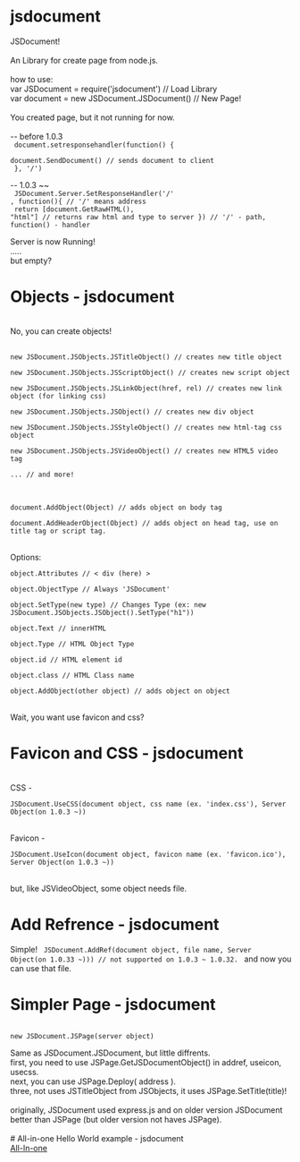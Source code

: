 # jsdocument
JSDocument!<br>
<br>
An Library for create page from node.js.<br>
<br>
how to use:<br>
var JSDocument = require('jsdocument') // Load Library<br>
var document = new JSDocument.JSDocument() // New Page!<br>
<br>
You created page, but it not running for now.<br>
<br>
-- before 1.0.3<br>
<code>
document.setresponsehandler(function() {<br>
    document.SendDocument() // sends document to client<br>
}, '/')<br>
</code>
-- 1.0.3 ~~<br>
<code>
JSDocument.Server.SetResponseHandler('/' , function(){ // '/' means address<br>
    return [document.GetRawHTML(), "html"] // returns raw html and type to server
}) // '/' - path, function() - handler<br>
</code>
<br>
Server is now Running!<br>
.....<br>
but empty?<br>

# Objects - jsdocument
<br>
No, you can create objects!<br>
<br>
<code>
new JSDocument.JSObjects.JSTitleObject() // creates new title object<br>
new JSDocument.JSObjects.JSScriptObject() // creates new script object<br>
new JSDocument.JSObjects.JSLinkObject(href, rel) // creates new link object (for linking css)<br>
new JSDocument.JSObjects.JSObject() // creates new div object<br>
new JSDocument.JSObjects.JSStyleObject() // creates new html-tag css object<br>
new JSDocument.JSObjects.JSVideoObject() // creates new HTML5 video tag<br>
... // and more!<br>
</code>
<br>
<code>
document.AddObject(Object) // adds object on body tag<br>
document.AddHeaderObject(Object) // adds object on head tag, use on title tag or script tag.<br>
</code>
<br>
Options:<br>
<code>
object.Attributes // < div (here) ><br>
object.ObjectType // Always 'JSDocument'<br>
object.SetType(new type) // Changes Type (ex: new JSDocument.JSObjects.JSObject().SetType("h1"))<br>
object.Text // innerHTML<br>
object.Type // HTML Object Type<br>
object.id // HTML element id<br>
object.class // HTML Class name<br>
object.AddObject(other object) // adds object on object<br>
</code>
<br>
Wait, you want use favicon and css?<br>

# Favicon and CSS - jsdocument
<br>
CSS -<br>
<code>
JSDocument.UseCSS(document object, css name (ex. 'index.css'), Server Object(on 1.0.3 ~))<br>
</code>
<br>
Favicon -<br>
<code>
JSDocument.UseIcon(document object, favicon name (ex. 'favicon.ico'), Server Object(on 1.0.3 ~))<br>
</code>
<br>
but, like JSVideoObject, some object needs file.

# Add Refrence - jsdocument
Simple!
<code>
JSDocument.AddRef(document object, file name, Server Object(on 1.0.33 ~))) // not supported on 1.0.3 ~ 1.0.32.
</code>
and now you can use that file.

# Simpler Page - jsdocument

<code>
new JSDocument.JSPage(server object)<br>
</code>
Same as JSDocument.JSDocument, but little diffrents.<br>
first, you need to use JSPage.GetJSDocumentObject() in addref, useicon, usecss.<br>
next, you can use JSPage.Deploy( address ).<br>
three, not uses JSTitleObject from JSObjects, it uses JSPage.SetTitle(title)!<br>
<br>
originally, JSDocument used express.js and on older version JSDocument better than JSPage (but older version not haves JSPage).<br>
<br>
# All-in-one Hello World example - jsdocument
<br>
<a href="https://github.com/ADev531/jsdocument-all-in-one-example">All-In-one</a>